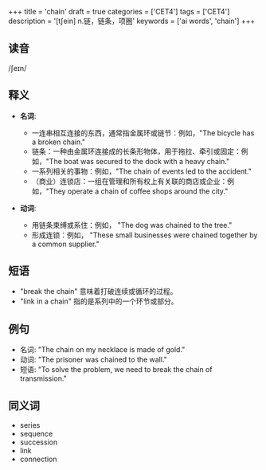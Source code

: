 +++
title = 'chain'
draft = true
categories = ['CET4']
tags = ['CET4']
description = '[t∫ein] n.链，链条，项圈'
keywords = ['ai words', 'chain']
+++

## 读音
/ʃeɪn/

## 释义
- **名词**:
  - 一连串相互连接的东西，通常指金属环或链节：例如，"The bicycle has a broken chain."
  - 链条：一种由金属环连接成的长条形物体，用于拖拉、牵引或固定：例如，"The boat was secured to the dock with a heavy chain."
  - 一系列相关的事物：例如，"The chain of events led to the accident."
  - （商业）连锁店：一组在管理和所有权上有关联的商店或企业：例如，"They operate a chain of coffee shops around the city."

- **动词**:
  - 用链条束缚或系住：例如， "The dog was chained to the tree."
  - 形成连锁：例如， "These small businesses were chained together by a common supplier."

## 短语
- "break the chain" 意味着打破连续或循环的过程。
- "link in a chain" 指的是系列中的一个环节或部分。

## 例句
- 名词: "The chain on my necklace is made of gold."
- 动词: "The prisoner was chained to the wall."
- 短语: "To solve the problem, we need to break the chain of transmission."

## 同义词
- series
- sequence
- succession
- link
- connection
